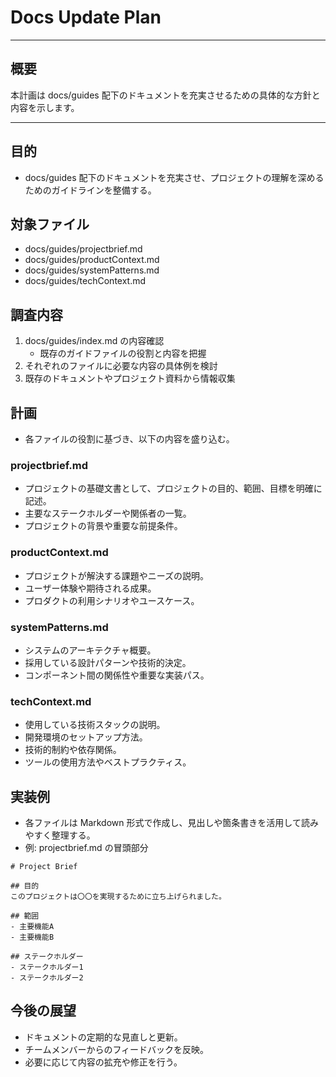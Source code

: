 # Docs Update Plan

---

## 概要

本計画は docs/guides 配下のドキュメントを充実させるための具体的な方針と内容を示します。

---

## 目的

- docs/guides 配下のドキュメントを充実させ、プロジェクトの理解を深めるためのガイドラインを整備する。

## 対象ファイル

- docs/guides/projectbrief.md
- docs/guides/productContext.md
- docs/guides/systemPatterns.md
- docs/guides/techContext.md

## 調査内容

1. docs/guides/index.md の内容確認
   - 既存のガイドファイルの役割と内容を把握
2. それぞれのファイルに必要な内容の具体例を検討
3. 既存のドキュメントやプロジェクト資料から情報収集

## 計画

- 各ファイルの役割に基づき、以下の内容を盛り込む。

### projectbrief.md
- プロジェクトの基礎文書として、プロジェクトの目的、範囲、目標を明確に記述。
- 主要なステークホルダーや関係者の一覧。
- プロジェクトの背景や重要な前提条件。

### productContext.md
- プロジェクトが解決する課題やニーズの説明。
- ユーザー体験や期待される成果。
- プロダクトの利用シナリオやユースケース。

### systemPatterns.md
- システムのアーキテクチャ概要。
- 採用している設計パターンや技術的決定。
- コンポーネント間の関係性や重要な実装パス。

### techContext.md
- 使用している技術スタックの説明。
- 開発環境のセットアップ方法。
- 技術的制約や依存関係。
- ツールの使用方法やベストプラクティス。

## 実装例

- 各ファイルは Markdown 形式で作成し、見出しや箇条書きを活用して読みやすく整理する。
- 例: projectbrief.md の冒頭部分

```
# Project Brief

## 目的
このプロジェクトは〇〇を実現するために立ち上げられました。

## 範囲
- 主要機能A
- 主要機能B

## ステークホルダー
- ステークホルダー1
- ステークホルダー2
```

## 今後の展望

- ドキュメントの定期的な見直しと更新。
- チームメンバーからのフィードバックを反映。
- 必要に応じて内容の拡充や修正を行う。
